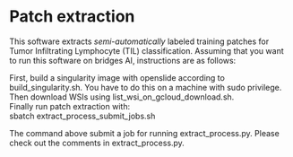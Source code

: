 # Patch extraction

This software extracts *semi-automatically* labeled training patches for Tumor Infiltrating Lymphocyte (TIL) classification. Assuming that you want to run this software on bridges AI, instructions are as follows:  

First, build a singularity image with openslide according to build_singularity.sh. You have to do this on a machine with sudo privilege.  
Then download WSIs using list_wsi_on_gcloud_download.sh.  
Finally run patch extraction with:  
sbatch extract_process_submit_jobs.sh

The command above submit a job for running extract_process.py. Please check out the comments in extract_process.py.
